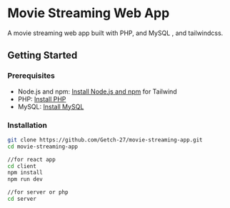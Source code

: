 # Movie Streaming Web App

A movie streaming web app built with PHP, and MySQL , and tailwindcss.

## Getting Started

### Prerequisites

- Node.js and npm: [Install Node.js and npm](https://nodejs.org/) for Tailwind
- PHP: [Install PHP](https://www.php.net/)
- MySQL: [Install MySQL](https://www.mysql.com/)

### Installation

   ```bash
   git clone https://github.com/Getch-27/movie-streaming-app.git
   cd movie-streaming-app
   
   //for react app
   cd client
   npm install
   npm run dev
   
   //for server or php
   cd server


